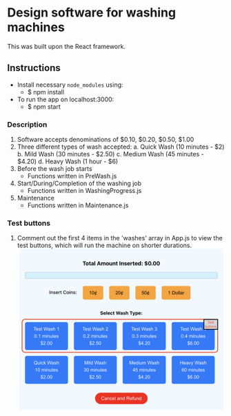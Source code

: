 # Design software for washing machines

This was built upon the React framework.

## Instructions

- Install necessary `node_modules` using:
  - $ npm install
- To run the app on localhost:3000:
  - $ npm start

### Description

1. Software accepts denominations of $0.10, $0.20, $0.50, $1.00
2. Three different types of wash accepted:
   a. Quick Wash (10 minutes - $2)
   b. Mild Wash (30 minutes - $2.50)
   c. Medium Wash (45 minutes - $4.20)
   d. Heavy Wash (1 hour - $6)
3. Before the wash job starts
   - Functions written in PreWash.js
4. Start/During/Completion of the washing job
   - Functions written in WashingProgress.js
5. Maintenance
   - Functions written in Maintenance.js

### Test buttons

1. Comment out the first 4 items in the 'washes' array in App.js to view the test buttons,
   which will run the machine on shorter durations.
   ![Washing Machine](./public/testbuttons.png)
